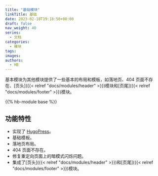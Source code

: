 ```yaml
---
title: "基础模块"
linkTitle: 基础
date: 2023-02-18T19:18:50+08:00
draft: false
nav_weight: 40
series:
  - 文档
categories:
  - 模块
tags:
images:
authors:
  - HB
---
```


基本模块为其他模块提供了一些基本的布局和模板，如落地页、404 页面不存在、[页头]({{< relref "docs/modules/header" >}})模块和[页尾]({{< relref "docs/modules/footer" >}})模块。

<!--more-->

{{% hb-module base %}}

## 功能特性

- 实现了 [HugoPress](https://hugomods.com/en/docs/hugopress/)。
- 基础模板。
- 落地页布局。
- 404 页面不存在。
- 修复重定向页面上的暗模式闪烁问题。
- 集成了[页头]({{< relref "docs/modules/header" >}})和[页尾]({{< relref "docs/modules/footer" >}})模块。
